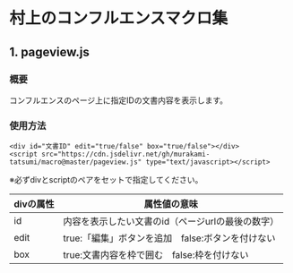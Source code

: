 # 村上のコンフルエンスマクロ集

## 1. pageview.js
### 概要
コンフルエンスのページ上に指定IDの文書内容を表示します。

### 使用方法

    <div id="文書ID" edit="true/false" box="true/false"></div>
    <script src="https://cdn.jsdelivr.net/gh/murakami-tatsumi/macro@master/pageview.js" type="text/javascript></script>

※必ずdivとscriptのペアをセットで指定してください。

| divの属性 | 属性値の意味 |
----|---- 
| id | 内容を表示したい文書のid（ページurlの最後の数字） |
| edit | true:「編集」ボタンを追加　false:ボタンを付けない |
| box | true:文書内容を枠で囲む　false:枠を付けない |
